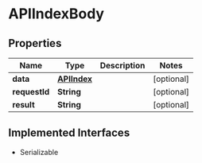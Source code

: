 

# APIIndexBody

## Properties

Name | Type | Description | Notes
------------ | ------------- | ------------- | -------------
**data** | [**APIIndex**](APIIndex.md) |  |  [optional]
**requestId** | **String** |  |  [optional]
**result** | **String** |  |  [optional]


## Implemented Interfaces

* Serializable


